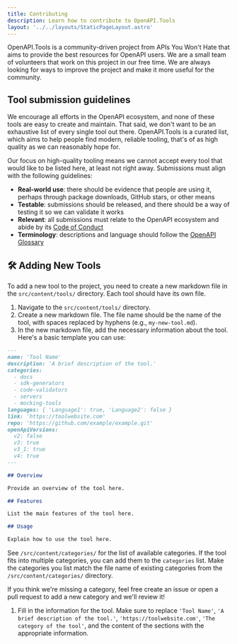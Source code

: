 ```yaml
---
title: Contributing
description: Learn how to contribute to OpenAPI.Tools
layout: '../../layouts/StaticPageLayout.astro'
---
```


OpenAPI.Tools is a community-driven project from APIs You Won't Hate that aims to provide the best resources for OpenAPI users. We are a small team of volunteers that work on this project in our free time. We are always looking for ways to improve the project and make it more useful for the community.

## Tool submission guidelines

We encourage all efforts in the OpenAPI ecosystem, and none of these tools are easy to create and maintain. That said, we don't want to be an exhaustive list of every single tool out there. OpenAPI.Tools is a curated list, which aims to help people find modern, reliable tooling, that's of as high quality as we can reasonably hope for.

Our focus on high-quality tooling means we cannot accept every tool that would like to be listed here, at least not right away.
Submissions must align with the following guidelines:

- **Real-world use**: there should be evidence that people are using it, perhaps through package downloads, GitHub stars, or other means
- **Testable**: submissions should be released, and there should be a way of testing it so we can validate it works
- **Relevant**: all submissions must relate to the OpenAPI ecosystem and abide by its [Code of Conduct](https://github.com/OAI/OpenAPI-Specification/blob/main/CODE_OF_CONDUCT.md)
- **Terminology**: descriptions and language should follow the [OpenAPI Glossary](https://github.com/openapi-contrib/glossary?tab=readme-ov-file#api-description)

## 🛠 Adding New Tools

To add a new tool to the project, you need to create a new markdown file in the `src/content/tools/` directory. Each tool should have its own file.

1. Navigate to the `src/content/tools/` directory.
2. Create a new markdown file. The file name should be the name of the tool, with spaces replaced by hyphens (e.g., `my-new-tool.md`).
3. In the new markdown file, add the necessary information about the tool. Here's a basic template you can use:

```markdown
---
name: 'Tool Name'
description: 'A brief description of the tool.'
categories:
  - docs
  - sdk-generators
  - code-validators
  - servers
  - mocking-tools
languages: { 'Language1': true, 'Language2': false }
link: 'https://toolwebsite.com'
repo: 'https://github.com/example/example.git'
openApiVersions:
  v2: false
  v3: true
  v3_1: true
  v4: true
---

## Overview

Provide an overview of the tool here.

## Features

List the main features of the tool here.

## Usage

Explain how to use the tool here.
```

See `/src/content/categories/` for the list of available categories. If the tool fits into multiple categories, you can add them to the `categories` list. Make the categories you list match the file name of existing categories from the `/src/content/categories/` directory.

If you think we're missing a category, feel free create an issue or open a pull request to add a new category and we'll review it!

1. Fill in the information for the tool. Make sure to replace `'Tool Name'`, `'A brief description of the tool.'`, `'https://toolwebsite.com'`, `'The category of the tool'`, and the content of the sections with the appropriate information.
